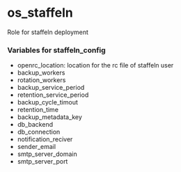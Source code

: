 # os_staffeln

Role for staffeln deployment

### Variables for staffeln_config

- openrc_location: location for the rc file of staffeln user
- backup_workers
- rotation_workers
- backup_service_period
- retention_service_period
- backup_cycle_timout
- retention_time
- backup_metadata_key
- db_backend
- db_connection
- notification_reciver
- sender_email
- smtp_server_domain
- smtp_server_port
